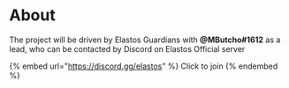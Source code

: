 # About



The project will be driven by Elastos Guardians with **@MButcho#1612** as a lead, who can be contacted by Discord on Elastos Official server

{% embed url="https://discord.gg/elastos" %}
Click to join
{% endembed %}

